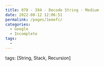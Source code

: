 ```yaml
---
title: 078 - 394 - Decode String - Medium
date: 2022-08-12 12:06:51
permalink: /pages/1eeefc/
categories:
  - Google
  - Incomplete
tags:
  - 
---
```

tags: [String, Stack, Recursion]